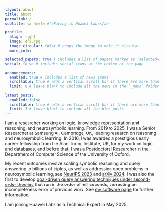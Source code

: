 ```yaml
---
layout: about
title: about
permalink: /
subtitle: <a href='#'>Moving to Huawei Labs</a>

profile:
  align: right
  image: efi.jpg
  image_circular: false # crops the image to make it circular
  more_info: 

selected_papers: true # includes a list of papers marked as "selected={true}"
social: false # includes social icons at the bottom of the page

announcements:
  enabled: true # includes a list of news items
  scrollable: true # adds a vertical scroll bar if there are more than 3 news items
  limit: 8 # leave blank to include all the news in the `_news` folder

latest_posts:
  enabled: false
  scrollable: true # adds a vertical scroll bar if there are more than 3 new posts items
  limit: 3 # leave blank to include all the blog posts
---
```


I am a researcher working on logic, knowledge representation and reasoning, and neurosymbolic learning.
From 2019 to 2025, I was a Senior Researcher at Samsung AI, Cambridge, UK, leading research on reasoning and neurosymbolic learning. 
In 2016, I was awarded a prestigious early career fellowship from the Alan Turing Institute, UK, for my work on logic and databases, and before that, I was a Postdoctoral Researcher in the Department of Computer Science of the University of Oxford. 

My recent outcomes involve scaling symbolic reasoning and query answering to billions of triples, as well as addressing open problems in neurosymbolic learning, see 
<a href="https://papers.nips.cc/paper_files/paper/2023/hash/1e83498c3eafe109a44b12979c2c73db-Abstract-Conference.html">NeurIPS 2023</a> and <a href="https://arxiv.org/abs/2407.10000">arXiv 2024</a>. I was also the first to develop 
<a href="https://tsamoura.github.io/projects/11_project.html">goal-driven query answering techniques under second-order theories</a> that run in the order of milliseconds, correcting an incompleteness error of previous work.  See <a href="https://tsamoura.github.io/projects/">my software page</a> for further information.

I am joining Huawei Labs as a Technical Expert in May 2025. 


